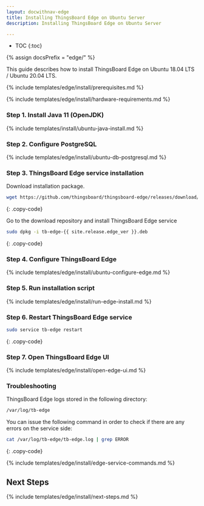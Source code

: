 ```yaml
---
layout: docwithnav-edge
title: Installing ThingsBoard Edge on Ubuntu Server
description: Installing ThingsBoard Edge on Ubuntu Server

---
```


* TOC
{:toc}

{% assign docsPrefix = "edge/" %}

This guide describes how to install ThingsBoard Edge on Ubuntu 18.04 LTS / Ubuntu 20.04 LTS.

{% include templates/edge/install/prerequisites.md %}

{% include templates/edge/install/hardware-requirements.md %}

### Step 1. Install Java 11 (OpenJDK) 

{% include templates/install/ubuntu-java-install.md %}

### Step 2. Configure PostgreSQL

{% include templates/edge/install/ubuntu-db-postgresql.md %}

### Step 3. ThingsBoard Edge service installation

Download installation package.

```bash
wget https://github.com/thingsboard/thingsboard-edge/releases/download/{{ site.release.edge_tag }}/tb-edge-{{ site.release.edge_ver }}.deb
```
{: .copy-code}

Go to the download repository and install ThingsBoard Edge service

```bash
sudo dpkg -i tb-edge-{{ site.release.edge_ver }}.deb
```
{: .copy-code}

### Step 4. Configure ThingsBoard Edge

{% include templates/edge/install/ubuntu-configure-edge.md %}

### Step 5. Run installation script

{% include templates/edge/install/run-edge-install.md %} 

### Step 6. Restart ThingsBoard Edge service

```bash
sudo service tb-edge restart
```
{: .copy-code}

### Step 7. Open ThingsBoard Edge UI

{% include templates/edge/install/open-edge-ui.md %} 

### Troubleshooting

ThingsBoard Edge logs stored in the following directory:
 
```bash
/var/log/tb-edge
```

You can issue the following command in order to check if there are any errors on the service side:
 
```bash
cat /var/log/tb-edge/tb-edge.log | grep ERROR
```
{: .copy-code}

{% include templates/edge/install/edge-service-commands.md %} 

## Next Steps

{% include templates/edge/install/next-steps.md %}

